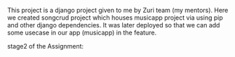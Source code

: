 This project is a django project given to me by Zuri team (my mentors).
Here we created songcrud project which houses musicapp project via using pip and other django dependencies.
It was later deployed so that we can add some usecase in our app (musicapp) in the feature.

stage2 of the Assignment:
